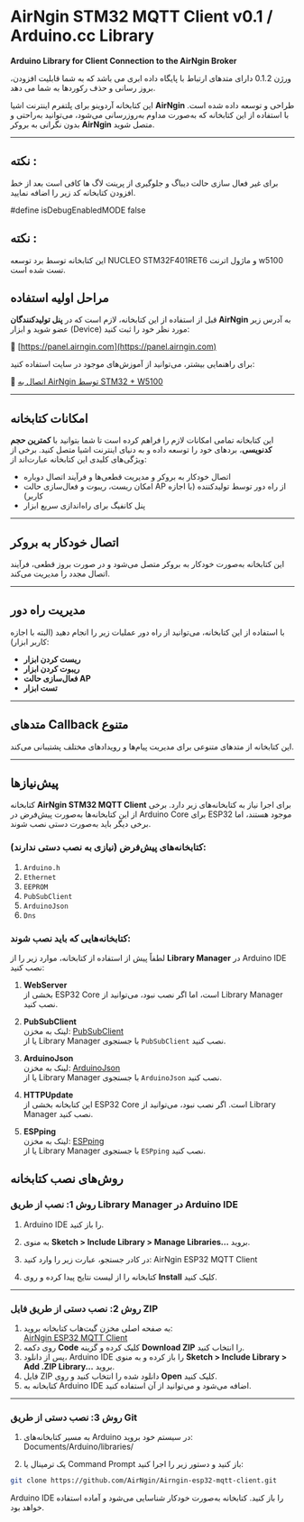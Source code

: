# AirNgin STM32 MQTT Client v0.1 / Arduino.cc Library
**Arduino Library for Client Connection to the AirNgin Broker**

ورژن 0.1.2 دارای متدهای ارتباط با پایگاه داده ابری می باشد که به شما قابلیت افزودن، بروز رسانی و حذف رکوردها به شما می دهد.

این کتابخانه آردوینو برای پلتفرم اینترنت اشیا **AirNgin** طراحی و توسعه داده شده است. با استفاده از این کتابخانه که به‌صورت مداوم به‌روزرسانی می‌شود، می‌توانید به‌راحتی و بدون نگرانی به بروکر **AirNgin** متصل شوید.

---

## نکته :
برای غیر فعال سازی حالت دیباگ و جلوگیری از پرینت لاگ ها کافی است بعد از خط افزودن کتابخانه کد زیر را اضافه نمایید.

#define isDebugEnabledMODE false

## نکته :
این کتابخانه توسط برد توسعه NUCLEO STM32F401RET6 و ماژول اترنت w5100 تست شده است.

## مراحل اولیه استفاده
قبل از استفاده از این کتابخانه، لازم است که در **پنل تولیدکنندگان AirNgin** به آدرس زیر عضو شوید و ابزار (Device) مورد نظر خود را ثبت کنید:

🔗 [https://panel.airngin.com](https://panel.airngin.com)

برای راهنمایی بیشتر، می‌توانید از آموزش‌های موجود در سایت استفاده کنید:

🔗 [اتصال به AirNgin توسط STM32 + W5100 ](https://airngin.com/%d8%a7%d8%aa%d8%b5%d8%a7%d9%84-2-%d8%b1%d9%84%d9%87-%d8%a8%d8%b1%d8%af-%d8%a8%d8%a7-%d8%a8%d8%b1%d8%af-%d8%aa%d9%88%d8%b3%d8%b9%d9%87-stm32-%d9%88-%d9%85%d8%a7%da%98%d9%88%d9%84-%d8%a7%d8%aa%d8%b1/)

---

## امکانات کتابخانه
این کتابخانه تمامی امکانات لازم را فراهم کرده است تا شما بتوانید با **کمترین حجم کدنویسی**، بردهای خود را توسعه داده و به دنیای اینترنت اشیا متصل کنید. برخی از ویژگی‌های کلیدی این کتابخانه عبارت‌اند از:

- اتصال خودکار به بروکر و مدیریت قطعی‌ها و فرآیند اتصال دوباره
- امکان ریست، ریبوت و فعال‌سازی حالت AP از راه دور توسط تولیدکننده (با اجازه کاربر)
- پنل کانفیگ برای راه‌اندازی سریع ابزار

---
## اتصال خودکار به بروکر
این کتابخانه به‌صورت خودکار به بروکر متصل می‌شود و در صورت بروز قطعی، فرآیند اتصال مجدد را مدیریت می‌کند.

---

## مدیریت راه دور
با استفاده از این کتابخانه، می‌توانید از راه دور عملیات زیر را انجام دهید (البته با اجازه کاربر ابزار):

- **ریست کردن ابزار**
- **ریبوت کردن ابزار**
- **فعال‌سازی حالت AP**
- **تست ابزار**

---

## متدهای Callback متنوع
این کتابخانه از متدهای متنوعی برای مدیریت پیام‌ها و رویدادهای مختلف پشتیبانی می‌کند.

---

## پیش‌نیازها

کتابخانه **AirNgin STM32 MQTT Client** برای اجرا نیاز به کتابخانه‌های زیر دارد. برخی از این کتابخانه‌ها به‌صورت پیش‌فرض در Arduino Core برای ESP32 موجود هستند، اما برخی دیگر باید به‌صورت دستی نصب شوند.

### کتابخانه‌های پیش‌فرض (نیازی به نصب دستی ندارند):

1. `Arduino.h`  
2. `Ethernet`  
3. `EEPROM`  
4. `PubSubClient`  
5. `ArduinoJson`  
6. `Dns`  

### کتابخانه‌هایی که باید نصب شوند:

لطفاً پیش از استفاده از کتابخانه، موارد زیر را از **Library Manager** در Arduino IDE نصب کنید:

1. **WebServer**  
   بخشی از ESP32 Core است، اما اگر نصب نبود، می‌توانید از Library Manager نصب کنید.

2. **PubSubClient**  
   لینک به مخزن: [PubSubClient](https://github.com/knolleary/pubsubclient)  
   یا از Library Manager با جستجوی `PubSubClient` نصب کنید.

3. **ArduinoJson**  
   لینک به مخزن: [ArduinoJson](https://github.com/bblanchon/ArduinoJson)  
   یا از Library Manager با جستجوی `ArduinoJson` نصب کنید.

4. **HTTPUpdate**  
   این کتابخانه بخشی از ESP32 Core است. اگر نصب نبود، می‌توانید از Library Manager نصب کنید.

5. **ESPping**  
   لینک به مخزن: [ESPping](https://github.com/dancol90/ESPping)  
   یا از Library Manager با جستجوی `ESPping` نصب کنید.




## **روش‌های نصب کتابخانه**

### **روش 1: نصب از طریق Library Manager در Arduino IDE**

1. Arduino IDE را باز کنید.
2. به منوی **Sketch > Include Library > Manage Libraries...** بروید.
3. در کادر جستجو، عبارت زیر را وارد کنید:
AirNgin ESP32 MQTT Client

4. کتابخانه را از لیست نتایج پیدا کرده و روی **Install** کلیک کنید.

---

### **روش 2: نصب دستی از طریق فایل ZIP**

1. به صفحه اصلی مخزن گیت‌هاب کتابخانه بروید:  
[AirNgin ESP32 MQTT Client](https://github.com/AirNgin/Airngin-esp32-mqtt-client)
2. روی دکمه **Code** کلیک کرده و گزینه **Download ZIP** را انتخاب کنید.
3. پس از دانلود، Arduino IDE را باز کرده و به منوی **Sketch > Include Library > Add .ZIP Library...** بروید.
4. فایل ZIP دانلود شده را انتخاب کنید و روی **Open** کلیک کنید.
5. کتابخانه به Arduino IDE اضافه می‌شود و می‌توانید از آن استفاده کنید.

---

### **روش 3: نصب دستی از طریق Git**

1. به مسیر کتابخانه‌های Arduino در سیستم خود بروید:
Documents/Arduino/libraries/


2. یک ترمینال یا Command Prompt باز کنید و دستور زیر را اجرا کنید:
```bash
git clone https://github.com/AirNgin/Airngin-esp32-mqtt-client.git
```

Arduino IDE را باز کنید. کتابخانه به‌صورت خودکار شناسایی می‌شود و آماده استفاده خواهد بود.


